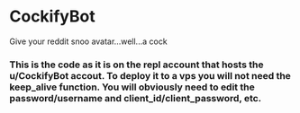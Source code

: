 # CockifyBot
Give your reddit snoo avatar...well...a cock


### This is the code as it is on the repl account that hosts the u/CockifyBot accout. To deploy it to a vps you will not need the keep_alive function. You will obviously need to edit the password/username and client_id/client_password, etc.

